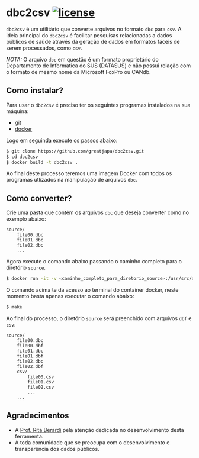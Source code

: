 # dbc2csv [![license](https://img.shields.io/github/license/mashape/apistatus.svg?maxAge=2592000)](https://github.com/greatjapa/dbc2csv/blob/master/LICENSE)

`dbc2csv` é um utilitário que converte arquivos no formato `dbc` para `csv`. A ideia principal do `dbc2csv` é facilitar pesquisas relacionadas a dados públicos de saúde através da geração de dados em formatos fáceis de serem processados, como `csv`.

*NOTA:* O arquivo `dbc` em questão é um formato proprietário do Departamento de Informatica do SUS (DATASUS) e não possui relação com o formato de mesmo nome da Microsoft FoxPro ou CANdb.

## Como instalar?

Para usar o `dbc2csv` é preciso ter os seguintes programas instalados na sua máquina:
- git
- [docker](https://store.docker.com/editions/community/docker-ce-server-ubuntu)

Logo em seguinda execute os passos abaixo:

```bash
$ git clone https://github.com/greatjapa/dbc2csv.git
$ cd dbc2csv
$ docker build -t dbc2csv .
```

Ao final deste processo teremos uma imagem Docker com todos os programas utlizados na manipulação de arquivos `dbc`.

## Como converter?

Crie uma pasta que contêm os arquivos `dbc` que deseja converter como no exemplo abaixo:
```
source/
    file00.dbc
    file01.dbc
    file02.dbc
    ...
```

Agora execute o comando abaixo passando o caminho completo para o diretório `source`.

```bash
$ docker run -it -v <caminho_completo_para_diretorio_source>:/usr/src/app/data dbc2csv
```

O comando acima te da acesso ao terminal do container docker, neste momento basta apenas executar o comando abaixo:

```bash
$ make
```

Ao final do processo, o diretório `source` será preenchido com arquivos `dbf` e `csv`:

```
source/
    file00.dbc
    file00.dbf
    file01.dbc
    file01.dbf
    file02.dbc
    file02.dbf
    csv/
        file00.csv
        file01.csv
        file02.csv
        ...
    ...
```

## Agradecimentos

- A [Prof. Rita Berardi](mailto:ritaberardi@utfpr.edu.br) pela atenção dedicada no desenvolvimento desta ferramenta.
- A toda comunidade que se preocupa com o desenvolvimento e transparência dos dados públicos.

